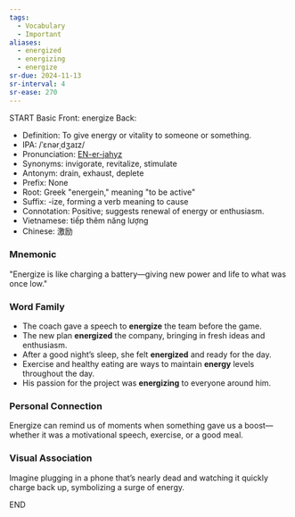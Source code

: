 ```yaml
---
tags:
  - Vocabulary
  - Important
aliases:
  - energized
  - energizing
  - energize
sr-due: 2024-11-13
sr-interval: 4
sr-ease: 270
---
```

START
Basic
Front:
energize
Back:
- Definition: To give energy or vitality to someone or something.
- IPA: /ˈɛnərˌdʒaɪz/
- Pronunciation: [EN-er-jahyz](https://www.google.com/search?q=how+to+pronounce=energize)
- Synonyms: invigorate, revitalize, stimulate
- Antonym: drain, exhaust, deplete
- Prefix: None
- Root: Greek "energein," meaning "to be active"
- Suffix: -ize, forming a verb meaning to cause
- Connotation: Positive; suggests renewal of energy or enthusiasm.
- Vietnamese: tiếp thêm năng lượng
- Chinese: 激励

### Mnemonic

"Energize is like charging a battery—giving new power and life to what was once low."

### Word Family

- The coach gave a speech to **energize** the team before the game.
- The new plan **energized** the company, bringing in fresh ideas and enthusiasm.
- After a good night’s sleep, she felt **energized** and ready for the day.
- Exercise and healthy eating are ways to maintain **energy** levels throughout the day.
- His passion for the project was **energizing** to everyone around him.

### Personal Connection

Energize can remind us of moments when something gave us a boost—whether it was a motivational speech, exercise, or a good meal.

### Visual Association
Imagine plugging in a phone that’s nearly dead and watching it quickly charge back up, symbolizing a surge of energy.

END